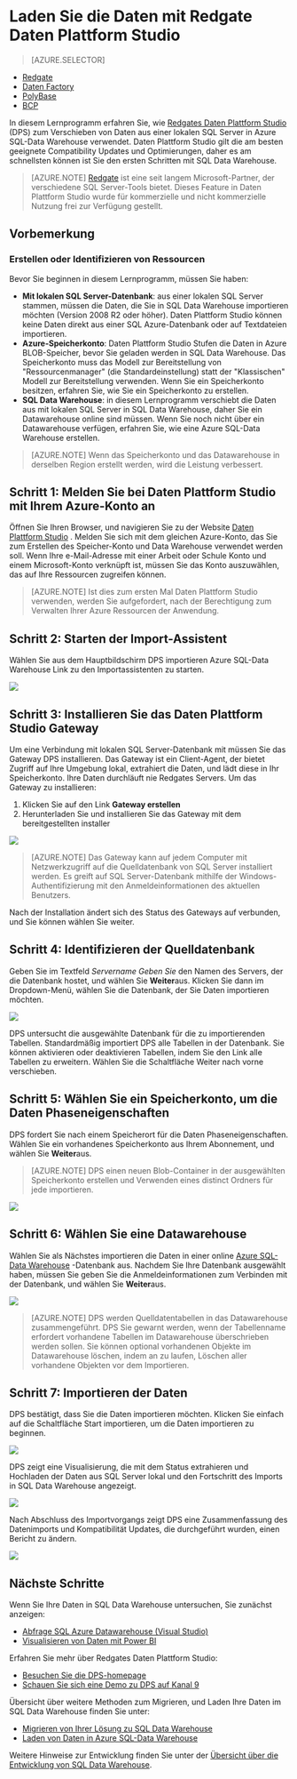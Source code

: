 <properties
   pageTitle="Verwenden Redgates Daten Plattform Studio zum Laden von Daten in SQL Data Warehouse | Microsoft Azure"
   description="Informationen Sie zum Verwenden Redgates Daten Plattform Studio für Logistikszenarien Daten."
   services="sql-data-warehouse"
   documentationCenter="NA"
   authors="twounder"
   manager="barbkess"
   editor=""/>

<tags
   ms.service="sql-data-warehouse"
   ms.devlang="NA"
   ms.topic="get-started-article"
   ms.tgt_pltfrm="NA"
   ms.workload="data-services"
   ms.date="10/13/2016"
   ms.author="mausher;barbkess"/>


# <a name="load-data-with-redgate-data-platform-studio"></a>Laden Sie die Daten mit Redgate Daten Plattform Studio

> [AZURE.SELECTOR]
- [Redgate](sql-data-warehouse-load-with-redgate.md)
- [Daten Factory](sql-data-warehouse-get-started-load-with-azure-data-factory.md)
- [PolyBase](sql-data-warehouse-get-started-load-with-polybase.md)
- [BCP](sql-data-warehouse-load-with-bcp.md)

In diesem Lernprogramm erfahren Sie, wie [Redgates Daten Plattform Studio](http://www.red-gate.com/products/azure-development/data-platform-studio/) (DPS) zum Verschieben von Daten aus einer lokalen SQL Server in Azure SQL-Data Warehouse verwendet. Daten Plattform Studio gilt die am besten geeignete Compatibility Updates und Optimierungen, daher es am schnellsten können ist Sie den ersten Schritten mit SQL Data Warehouse.

> [AZURE.NOTE] [Redgate](http://www.red-gate.com) ist eine seit langem Microsoft-Partner, der verschiedene SQL Server-Tools bietet. Dieses Feature in Daten Plattform Studio wurde für kommerzielle und nicht kommerzielle Nutzung frei zur Verfügung gestellt.

## <a name="before-you-begin"></a>Vorbemerkung
### <a name="create-or-identify-resources"></a>Erstellen oder Identifizieren von Ressourcen

Bevor Sie beginnen in diesem Lernprogramm, müssen Sie haben:

- **Mit lokalen SQL Server-Datenbank**: aus einer lokalen SQL Server stammen, müssen die Daten, die Sie in SQL Data Warehouse importieren möchten (Version 2008 R2 oder höher). Daten Plattform Studio können keine Daten direkt aus einer SQL Azure-Datenbank oder auf Textdateien importieren.
- **Azure-Speicherkonto**: Daten Plattform Studio Stufen die Daten in Azure BLOB-Speicher, bevor Sie geladen werden in SQL Data Warehouse. Das Speicherkonto muss das Modell zur Bereitstellung von "Ressourcenmanager" (die Standardeinstellung) statt der "Klassischen" Modell zur Bereitstellung verwenden. Wenn Sie ein Speicherkonto besitzen, erfahren Sie, wie Sie ein Speicherkonto zu erstellen. 
- **SQL Data Warehouse**: in diesem Lernprogramm verschiebt die Daten aus mit lokalen SQL Server in SQL Data Warehouse, daher Sie ein Datawarehouse online sind müssen. Wenn Sie noch nicht über ein Datawarehouse verfügen, erfahren Sie, wie eine Azure SQL-Data Warehouse erstellen.

> [AZURE.NOTE] Wenn das Speicherkonto und das Datawarehouse in derselben Region erstellt werden, wird die Leistung verbessert.

## <a name="step-1-sign-in-to-data-platform-studio-with-your-azure-account"></a>Schritt 1: Melden Sie bei Daten Plattform Studio mit Ihrem Azure-Konto an
Öffnen Sie Ihren Browser, und navigieren Sie zu der Website [Daten Plattform Studio](https://www.dataplatformstudio.com/) . Melden Sie sich mit dem gleichen Azure-Konto, das Sie zum Erstellen des Speicher-Konto und Data Warehouse verwendet werden soll. Wenn Ihre e-Mail-Adresse mit einer Arbeit oder Schule Konto und einem Microsoft-Konto verknüpft ist, müssen Sie das Konto auszuwählen, das auf Ihre Ressourcen zugreifen können.

> [AZURE.NOTE] Ist dies zum ersten Mal Daten Plattform Studio verwenden, werden Sie aufgefordert, nach der Berechtigung zum Verwalten Ihrer Azure Ressourcen der Anwendung.

## <a name="step-2-start-the-import-wizard"></a>Schritt 2: Starten der Import-Assistent
Wählen Sie aus dem Hauptbildschirm DPS importieren Azure SQL-Data Warehouse Link zu den Importassistenten zu starten.

![][1]

## <a name="step-3-install-the-data-platform-studio-gateway"></a>Schritt 3: Installieren Sie das Daten Plattform Studio Gateway
Um eine Verbindung mit lokalen SQL Server-Datenbank mit müssen Sie das Gateway DPS installieren. Das Gateway ist ein Client-Agent, der bietet Zugriff auf Ihre Umgebung lokal, extrahiert die Daten, und lädt diese in Ihr Speicherkonto. Ihre Daten durchläuft nie Redgates Servers. Um das Gateway zu installieren:

1.  Klicken Sie auf den Link **Gateway erstellen**
2. Herunterladen Sie und installieren Sie das Gateway mit dem bereitgestellten installer

![][2]

> [AZURE.NOTE] Das Gateway kann auf jedem Computer mit Netzwerkzugriff auf die Quelldatenbank von SQL Server installiert werden. Es greift auf SQL Server-Datenbank mithilfe der Windows-Authentifizierung mit den Anmeldeinformationen des aktuellen Benutzers.

Nach der Installation ändert sich des Status des Gateways auf verbunden, und Sie können wählen Sie weiter.

## <a name="step-4-identify-the-source-database"></a>Schritt 4: Identifizieren der Quelldatenbank
Geben Sie im Textfeld *Servername Geben Sie* den Namen des Servers, der die Datenbank hostet, und wählen Sie **Weiter**aus. Klicken Sie dann im Dropdown-Menü, wählen Sie die Datenbank, der Sie Daten importieren möchten.

![][3]

DPS untersucht die ausgewählte Datenbank für die zu importierenden Tabellen. Standardmäßig importiert DPS alle Tabellen in der Datenbank. Sie können aktivieren oder deaktivieren Tabellen, indem Sie den Link alle Tabellen zu erweitern. Wählen Sie die Schaltfläche Weiter nach vorne verschieben.

## <a name="step-5-choose-a-storage-account-to-stage-the-data"></a>Schritt 5: Wählen Sie ein Speicherkonto, um die Daten Phaseneigenschaften
DPS fordert Sie nach einem Speicherort für die Daten Phaseneigenschaften. Wählen Sie ein vorhandenes Speicherkonto aus Ihrem Abonnement, und wählen Sie **Weiter**aus.

> [AZURE.NOTE] DPS einen neuen Blob-Container in der ausgewählten Speicherkonto erstellen und Verwenden eines distinct Ordners für jede importieren.

![][4]

## <a name="step-6-select-a-data-warehouse"></a>Schritt 6: Wählen Sie eine Datawarehouse
Wählen Sie als Nächstes importieren die Daten in einer online [Azure SQL-Data Warehouse](http://aka.ms/sqldw) -Datenbank aus. Nachdem Sie Ihre Datenbank ausgewählt haben, müssen Sie geben Sie die Anmeldeinformationen zum Verbinden mit der Datenbank, und wählen Sie **Weiter**aus.

![][5]

> [AZURE.NOTE] DPS werden Quelldatentabellen in das Datawarehouse zusammengeführt. DPS Sie gewarnt werden, wenn der Tabellenname erfordert vorhandene Tabellen im Datawarehouse überschrieben werden sollen. Sie können optional vorhandenen Objekte im Datawarehouse löschen, indem an zu laufen, Löschen aller vorhandene Objekten vor dem Importieren.

## <a name="step-7-import-the-data"></a>Schritt 7: Importieren der Daten
DPS bestätigt, dass Sie die Daten importieren möchten. Klicken Sie einfach auf die Schaltfläche Start importieren, um die Daten importieren zu beginnen.

![][6]

DPS zeigt eine Visualisierung, die mit dem Status extrahieren und Hochladen der Daten aus SQL Server lokal und den Fortschritt des Imports in SQL Data Warehouse angezeigt.

![][7]

Nach Abschluss des Importvorgangs zeigt DPS eine Zusammenfassung des Datenimports und Kompatibilität Updates, die durchgeführt wurden, einen Bericht zu ändern.

![][8]

## <a name="next-steps"></a>Nächste Schritte
Wenn Sie Ihre Daten in SQL Data Warehouse untersuchen, Sie zunächst anzeigen:

- [Abfrage SQL Azure Datawarehouse (Visual Studio)][]
- [Visualisieren von Daten mit Power BI][]

Erfahren Sie mehr über Redgates Daten Plattform Studio:

- [Besuchen Sie die DPS-homepage](http://www.dataplatformstudio.com/)
- [Schauen Sie sich eine Demo zu DPS auf Kanal 9](https://channel9.msdn.com/Blogs/cloud-with-a-silver-lining/Loading-data-into-Azure-SQL-Datawarehouse-with-Redgate-Data-Platform-Studio)

Übersicht über weitere Methoden zum Migrieren, und Laden Ihre Daten im SQL Data Warehouse finden Sie unter:

- [Migrieren von Ihrer Lösung zu SQL Data Warehouse][]
- [Laden von Daten in Azure SQL-Data Warehouse](./sql-data-warehouse-overview-load.md)

Weitere Hinweise zur Entwicklung finden Sie unter der [Übersicht über die Entwicklung von SQL Data Warehouse](./sql-data-warehouse-overview-develop.md).

<!--Image references-->
[1]: media/sql-data-warehouse-redgate/2016-10-05_15-59-56.png
[2]: media/sql-data-warehouse-redgate/2016-10-05_11-16-07.png
[3]: media/sql-data-warehouse-redgate/2016-10-05_11-17-46.png
[4]: media/sql-data-warehouse-redgate/2016-10-05_11-20-41.png
[5]: media/sql-data-warehouse-redgate/2016-10-05_11-31-24.png
[6]: media/sql-data-warehouse-redgate/2016-10-05_11-32-20.png
[7]: media/sql-data-warehouse-redgate/2016-10-05_11-49-53.png
[8]: media/sql-data-warehouse-redgate/2016-10-05_12-57-10.png

<!--Article references-->
[Abfrage SQL Azure Datawarehouse (Visual Studio)]: ./sql-data-warehouse-query-visual-studio.md
[Visualisieren von Daten mit Power BI]: ./sql-data-warehouse-get-started-visualize-with-power-bi.md
[Migrieren von Ihrer Lösung zu SQL Data Warehouse]: ./sql-data-warehouse-overview-migrate.md
[Load data into Azure SQL Data Warehouse]: ./sql-data-warehouse-overview-load.md
[SQL Data Warehouse development overview]: ./sql-data-warehouse-overview-develop.md